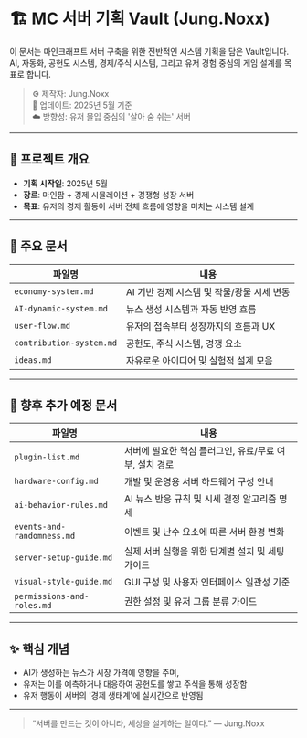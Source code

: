 # 🏗️ MC 서버 기획 Vault (Jung.Noxx)

이 문서는 마인크래프트 서버 구축을 위한 전반적인 시스템 기획을 담은 Vault입니다.  
AI, 자동화, 공헌도 시스템, 경제/주식 시스템, 그리고 유저 경험 중심의 게임 설계를 목표로 합니다.

> ⚙️ 제작자: Jung.Noxx  
> 📅 업데이트: 2025년 5월 기준  
> ☁️ 방향성: 유저 몰입 중심의 '살아 숨 쉬는' 서버  

---

## 🧭 프로젝트 개요

- **기획 시작일**: 2025년 5월
- **장르**: 마인팜 + 경제 시뮬레이션 + 경쟁형 성장 서버
- **목표**: 유저의 경제 활동이 서버 전체 흐름에 영향을 미치는 시스템 설계

---

## 📂 주요 문서

| 파일명 | 내용 |
|--------|------|
| `economy-system.md` | AI 기반 경제 시스템 및 작물/광물 시세 변동 |
| `AI-dynamic-system.md` | 뉴스 생성 시스템과 자동 반영 흐름 |
| `user-flow.md` | 유저의 접속부터 성장까지의 흐름과 UX |
| `contribution-system.md` | 공헌도, 주식 시스템, 경쟁 요소 |
| `ideas.md` | 자유로운 아이디어 및 실험적 설계 모음 |

---

## 📌 향후 추가 예정 문서

| 파일명                        | 내용                               |
| -------------------------- | -------------------------------- |
| `plugin-list.md`           | 서버에 필요한 핵심 플러그인, 유료/무료 여부, 설치 경로 |
| `hardware-config.md`       | 개발 및 운영용 서버 하드웨어 구성 안내           |
| `ai-behavior-rules.md`     | AI 뉴스 반응 규칙 및 시세 결정 알고리즘 명세      |
| `events-and-randomness.md` | 이벤트 및 난수 요소에 따른 서버 환경 변화         |
| `server-setup-guide.md`    | 실제 서버 실행을 위한 단계별 설치 및 세팅 가이드     |
| `visual-style-guide.md`    | GUI 구성 및 사용자 인터페이스 일관성 기준        |
| `permissions-and-roles.md` | 권한 설정 및 유저 그룹 분류 가이드             |

---

## ✨ 핵심 개념

- AI가 생성하는 뉴스가 시장 가격에 영향을 주며,
- 유저는 이를 예측하거나 대응하여 공헌도를 쌓고 주식을 통해 성장함
- 유저 행동이 서버의 '경제 생태계'에 실시간으로 반영됨

---

> “서버를 만드는 것이 아니라, 세상을 설계하는 일이다.” — Jung.Noxx
